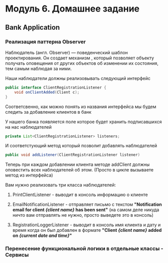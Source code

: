 # Модуль 6. Домашнее задание

## Bank Application

### Реализация паттерна Observer

Наблюдатель (англ. Observer) — поведенческий шаблон проектирования.
Он создает механизм , который позволяет объекту получать оповещения от других объектов об изменении их состояния, тем самым наблюдая за ними.

Наши наблюдатели должны реализовывать следующий интерфейс
```java
public interface ClientRegistrationListener {
    void onClientAdded(Client c);
}
```
Соответсвенно, как можно понять из названия интерфейса мы будем следить за добавление клиентов в банк

У нашего банка появляется поле которое будет хранить подписавшихся на нас наблюдателей
```java
private List<ClientRegistrationListener> listeners;
```
И соответстующий метод который позволит добавлять наблюдателей
```java
public void addListener(ClientRegistrationListener listener)
```

Теперь при каждом добавлении клиента методе addClient должны оповестить всех наблюдателей об этом. (Просто в цикле вызываете метод из интерфейса)

Вам нужно реализовать три класса наблюдателей:
1. PrintClientListener - выводит в консоль информацию о клиенте

2. EmailNotificationListener - отправляет письмо с текстом
**"Notification email for client *{client name}* has been sent"**
(на самом деле никуда ничто вам отправлять не нужно, просто выведете это в консоль)

3. RegistrationLoggerListener - выводит в консоль имя клиента и дату и время когда он был добавлен в формате
**"Client *{client name}* added on *{current date and time}*"**

### Перенесение функциональной логики в отдельные классы - Сервисы
